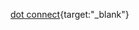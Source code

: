 [dot connect](https://umitsen.wordpress.com/2019/04/23/noktalarla-animasyon-javascriptp5-js/){target:"_blank"}

